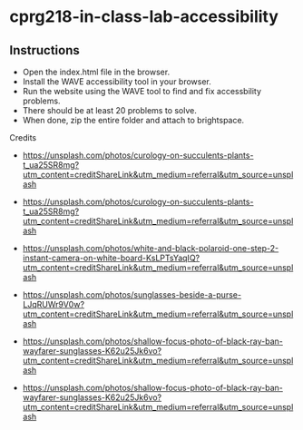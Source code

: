 # cprg218-in-class-lab-accessibility

## Instructions

- Open the index.html file in the browser.
- Install the WAVE accessibility tool in your browser.
- Run the website using the WAVE tool to find and fix accessbility problems.
- There should be at least 20 problems to solve.
- When done, zip the entire folder and attach to brightspace.

Credits

- https://unsplash.com/photos/curology-on-succulents-plants-t_ua25SR8mg?utm_content=creditShareLink&utm_medium=referral&utm_source=unsplash

- https://unsplash.com/photos/curology-on-succulents-plants-t_ua25SR8mg?utm_content=creditShareLink&utm_medium=referral&utm_source=unsplash

- https://unsplash.com/photos/white-and-black-polaroid-one-step-2-instant-camera-on-white-board-KsLPTsYaqIQ?utm_content=creditShareLink&utm_medium=referral&utm_source=unsplash

- https://unsplash.com/photos/sunglasses-beside-a-purse-LJqRUWr9V0w?utm_content=creditShareLink&utm_medium=referral&utm_source=unsplash

- https://unsplash.com/photos/shallow-focus-photo-of-black-ray-ban-wayfarer-sunglasses-K62u25Jk6vo?utm_content=creditShareLink&utm_medium=referral&utm_source=unsplash

- https://unsplash.com/photos/shallow-focus-photo-of-black-ray-ban-wayfarer-sunglasses-K62u25Jk6vo?utm_content=creditShareLink&utm_medium=referral&utm_source=unsplash
